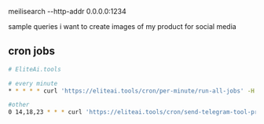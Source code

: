 meilisearch --http-addr 0.0.0.0:1234


sample queries
i want to create images of my product for social media

## cron jobs

```bash
# EliteAi.tools

# every minute
* * * * * curl 'https://eliteai.tools/cron/per-minute/run-all-jobs' -H 'x-cron-api-key: CRON_Dek924K$#JDSF3'

#other
0 14,18,23 * * * curl 'https://eliteai.tools/cron/send-telegram-tool-promotional-message' -H 'x-cron-api-key: CRON_Dek924K$#JDSF3'
```